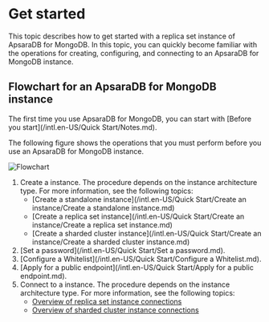 # Get started

This topic describes how to get started with a replica set instance of ApsaraDB for MongoDB. In this topic, you can quickly become familiar with the operations for creating, configuring, and connecting to an ApsaraDB for MongoDB instance.

## Flowchart for an ApsaraDB for MongoDB instance

The first time you use ApsaraDB for MongoDB, you can start with [Before you start](/intl.en-US/Quick Start/Notes.md).

The following figure shows the operations that you must perform before you use an ApsaraDB for MongoDB instance.

![Flowchart](https://static-aliyun-doc.oss-accelerate.aliyuncs.com/assets/img/en-US/1023797951/p13100.png)

1.  Create a instance. The procedure depends on the instance architecture type. For more information, see the following topics:
    -   [Create a standalone instance](/intl.en-US/Quick Start/Create an instance/Create a standalone instance.md)
    -   [Create a replica set instance](/intl.en-US/Quick Start/Create an instance/Create a replica set instance.md)
    -   [Create a sharded cluster instance](/intl.en-US/Quick Start/Create an instance/Create a sharded cluster instance.md)
2.  [Set a password](/intl.en-US/Quick Start/Set a password.md).
3.  [Configure a Whitelist](/intl.en-US/Quick Start/Configure a Whitelist.md).
4.  [Apply for a public endpoint](/intl.en-US/Quick Start/Apply for a public endpoint.md).
5.  Connect to a instance. The procedure depends on the instance architecture type. For more information, see the following topics:
    -   [Overview of replica set instance connections]()
    -   [Overview of sharded cluster instance connections]()

